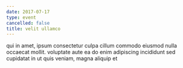 ```yaml
---
date: 2017-07-17
type: event
cancelled: false
title: velit ullamco
---
```

qui in amet, ipsum consectetur culpa cillum commodo eiusmod nulla occaecat mollit. voluptate aute ea do enim adipiscing incididunt sed cupidatat in ut quis veniam, magna aliquip et